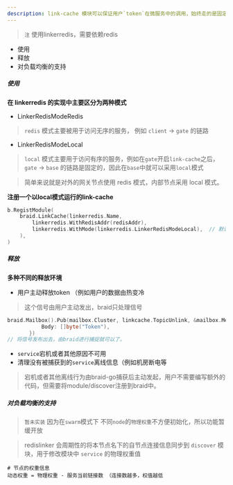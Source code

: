 ```yaml
---
description: link-cache 模块可以保证用户`token`在微服务中的调用，始终走的是固定线路。这将帮助用户在服务中编写一些针对性的本地优化
---
```


> `注` 使用linkerredis，需要依赖redis

* 使用
* 释放
* 对负载均衡的支持


##### 使用

**在 linkerredis 的实现中主要区分为两种模式**

* LinkerRedisModeRedis
 > `redis` 模式主要被用于访问无序的服务， 例如 `client` -> `gate` 的链路
* LinkerRedisModeLocal
 > `local` 模式主要用于访问有序的服务，例如在`gate`开启`link-cache`之后，`gate` -> `base` 的链路是固定的，因此在`base`中就可以采用`local`模式

> 简单来说就是对外的网关节点使用 redis 模式，内部节点采用 local 模式。

**注册一个以local模式运行的link-cache**

```go
b.RegistModule(
    braid.LinkCache(linkerredis.Name,
        linkerredis.WithRedisAddr(redisAddr),
        linkerredis.WithMode(linkerredis.LinkerRedisModeLocal),  // 默认是redis 
    ),
)
```

##### 释放

**多种不同的释放环境**

* 用户主动释放token （例如用户的数据由热变冷
 > 这个信号由用户主动发出，braid只处理信号
 ```go
braid.Mailbox().Pub(mailbox.Cluster, linkcache.TopicUnlink, &mailbox.Message{
			Body: []byte("Token"),
		})
// 将信号发布出去，由braid进行捕捉就可以了。
 ```
* `service`宕机或者其他原因不可用
* 清理没有被捕获到的`service`离线信息（例如机房断电等

> 宕机或者其他离线行为由braid-go捕获后主动发起，用户不需要编写额外的代码，但需要将module/discover注册到braid中。


##### 对负载均衡的支持
> `暂未实装` 因为在`swarm`模式下 不同`node`的`物理权重`不方便初始化，所以功能暂缓开放

> redislinker 会周期性的将本节点名下的自节点连接信息同步到 `discover` 模块，用于修改模块中 `service` 的物理权重值

```shell
# 节点的权重信息
动态权重 = 物理权重 - 服务当前链接数 （连接数越多，权值越低
```
